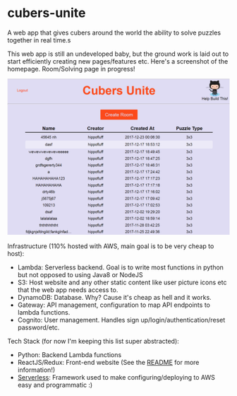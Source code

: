 # cubers-unite
A web app that gives cubers around the world the ability to solve puzzles together in real time.s

This web app is still an undeveloped baby, but the ground work is laid out to start efficiently creating new pages/features etc.  Here's a screenshot of the homepage.  Room/Solving page in progress!

![alt text](homepage.png)

Infrastructure (110% hosted with AWS, main goal is to be very cheap to host):
- Lambda: Serverless backend.  Goal is to write most functions in python but not opposed to using Java8 or NodeJS
- S3: Host website and any other static content like user picture icons etc that the web app needs access to.
- DynamoDB: Database.  Why? Cause it's cheap as hell and it works.
- Gateway: API management, configuration to map API endpoints to lambda functions.
- Cognito: User management.  Handles sign up/login/authentication/reset password/etc.

Tech Stack (for now I'm keeping this list super abstracted):
- Python: Backend Lambda functions
- ReactJS/Redux: Front-end website (See the [README](https://github.com/JakeRuth/cubers-unite/tree/master/website) for more information!)
- [Serverless](https://github.com/serverless/serverless): Framework used to make configuring/deploying to AWS easy and programmatic :)
